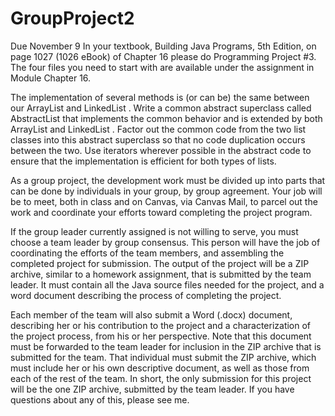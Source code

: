 # GroupProject2
Due November 9
In your textbook, Building Java Programs, 5th Edition, on page 1027 (1026 eBook) of Chapter 16 please do Programming Project #3. The four files you need to start with are available under the assignment in Module Chapter 16.

The implementation of several methods is (or can be) the
same between our ArrayList and LinkedList . Write a
common abstract superclass called AbstractList that
implements the common behavior and is extended by both
ArrayList and LinkedList . Factor out the common code from
the two list classes into this abstract superclass so that no
code duplication occurs between the two. Use iterators 
wherever possible in the abstract code to ensure that the
implementation is efficient for both types of lists.

As a group project, the development work must be divided up into parts that can be done by individuals in your group, by group agreement. Your job will be to meet, both in class and on Canvas, via Canvas Mail, to parcel out the work and coordinate your efforts toward completing the project program.

If the group leader currently assigned is not willing to serve, you must choose a team leader by group consensus. This person will have the job of coordinating the efforts of the team members, and assembling the completed project for submission. The output of the project will be a ZIP archive, similar to a homework assignment, that is submitted by the team leader. It must contain all the Java source files needed for the project, and a word document describing the process of completing the project.

Each member of the team will also submit a Word (.docx) document, describing her or his contribution to the project and a characterization of the project process, from his or her perspective. Note that this document must be forwarded to the team leader for inclusion in the ZIP archive that is submitted for the team. That individual must submit the ZIP archive, which must include her or his own descriptive document, as well as those from each of the rest of the team. In short, the only submission for this project will be the one ZIP archive, submitted by the team leader. If you have questions about any of this, please see me.
